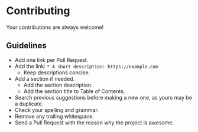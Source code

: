 # Contributing

Your contributions are always welcome!

## Guidelines

* Add one link per Pull Request.
* Add the link: `* A short description: https://example.com`
    * Keep descriptions concise.
* Add a section if needed.
    * Add the section description.
    * Add the section title to Table of Contents.
* Search previous suggestions before making a new one, as yours may be a duplicate.
* Check your spelling and grammar.
* Remove any trailing whitespace.
* Send a Pull Request with the reason why the project is awesome.
